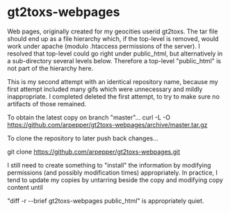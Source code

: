 # gt2toxs-webpages

Web pages, originally created for my geocities userid gt2toxs.  The tar file should end up as a file hierarchy which, if the top-level is removed, would work under apache (modulo .htaccess permissions of the server).  I resolved that top-level could go right under public_html, but alternatively in a sub-directory several levels below.  Therefore a top-level "public_html" is not part of the hierarchy here.

This is my second attempt with an identical repository name, because my first attempt included many gifs which were unnecessary and mildly inappropriate.  I completed deleted the first attempt, to try to make sure no artifacts of those remained.

To obtain the latest copy on branch "master"...
curl -L -O https://github.com/arpepper/gt2toxs-webpages/archive/master.tar.gz

To clone the repository to later push back changes...

   git clone https://github.com/arpepper/gt2toxs-webpages.git

I still need to create something to "install" the information by modifying permissions (and possibly modification times) appropriately.  In practice, I tend to update my copies by untarring beside the copy and modifying copy content until

"diff -r --brief gt2toxs-webpages public_html" is appropriately quiet.
